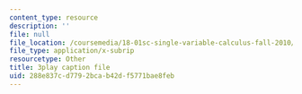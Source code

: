 ```yaml
---
content_type: resource
description: ''
file: null
file_location: /coursemedia/18-01sc-single-variable-calculus-fall-2010/288e837cd7792bcab42df5771bae8feb_Wj0oH3ehk18.srt
file_type: application/x-subrip
resourcetype: Other
title: 3play caption file
uid: 288e837c-d779-2bca-b42d-f5771bae8feb
---
```

